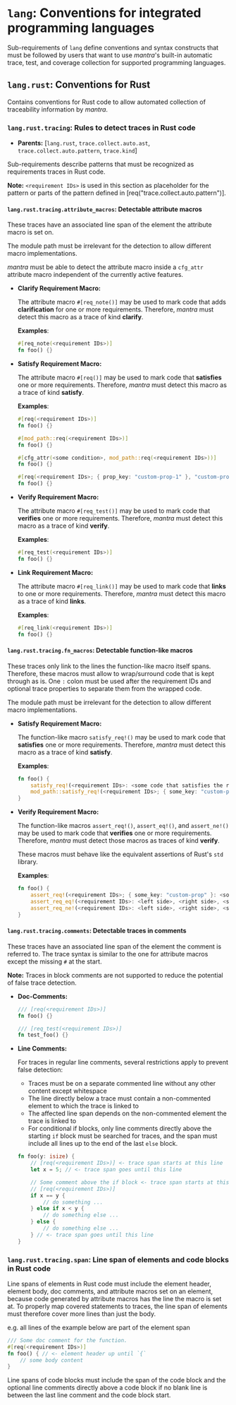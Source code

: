 # `lang`: Conventions for integrated programming languages

Sub-requirements of `lang` define conventions and syntax constructs
that must be followed by users that want to use *mantra*'s built-in
automatic trace, test, and coverage collection for supported programming languages.

## `lang.rust`: Conventions for Rust

Contains conventions for Rust code to allow automated collection of traceability information by *mantra*.

### `lang.rust.tracing`: Rules to detect traces in Rust code

- **Parents:** [`lang.rust`, `trace.collect.auto.ast`, `trace.collect.auto.pattern`, `trace.kind`]

Sub-requirements describe patterns that must be recognized as requirements traces in Rust code.

**Note:** `<requirement IDs>` is used in this section as placeholder for the pattern or parts of the pattern defined in [req("trace.collect.auto.pattern")].

#### `lang.rust.tracing.attribute_macros`: Detectable attribute macros

These traces have an associated line span of the element the attribute macro is set on.

The module path must be irrelevant for the detection to allow different macro implementations.

*mantra* must be able to detect the attribute macro inside a `cfg_attr` attribute macro independent of the currently active features.

- **Clarify Requirement Macro:**

  The attribute macro `#[req_note()]` may be used to mark code that adds **clarification** for one or more requirements.
  Therefore, *mantra* must detect this macro as a trace of kind **clarify**.

  **Examples**:

  ```rust
  #[req_note(<requirement IDs>)]
  fn foo() {}
  ```

- **Satisfy Requirement Macro:**

  The attribute macro `#[req()]` may be used to mark code that **satisfies** one or more requirements.
  Therefore, *mantra* must detect this macro as a trace of kind **satisfy**.

  **Examples**:

  ```rust
  #[req(<requirement IDs>)]
  fn foo() {}
  ```

  ```rust
  #[mod_path::req(<requirement IDs>)]
  fn foo() {}
  ```

  ```rust
  #[cfg_attr(<some condition>, mod_path::req(<requirement IDs>))]
  fn foo() {}
  ```

  ```rust
  #[req(<requirement IDs>; { prop_key: "custom-prop-1" }, "custom-prop-2")]
  fn foo() {}
  ```

- **Verify Requirement Macro:**

  The attribute macro `#[req_test()]` may be used to mark code that **verifies** one or more requirements.
  Therefore, *mantra* must detect this macro as a trace of kind **verify**.

  **Examples**:

  ```rust
  #[req_test(<requirement IDs>)]
  fn foo() {}
  ```

- **Link Requirement Macro:**

  The attribute macro `#[req_link()]` may be used to mark code that **links** to one or more requirements.
  Therefore, *mantra* must detect this macro as a trace of kind **links**.

  **Examples**:

  ```rust
  #[req_link(<requirement IDs>)]
  fn foo() {}
  ```

#### `lang.rust.tracing.fn_macros`: Detectable function-like macros

These traces only link to the lines the function-like macro itself spans.
Therefore, these macros must allow to wrap/surround code that is kept through as is.
One `:` colon must be used after the requirement IDs and optional trace properties to separate them from the wrapped code.

The module path must be irrelevant for the detection to allow different macro implementations.

- **Satisfy Requirement Macro:**

  The function-like macro `satisfy_req!()` may be used to mark code that **satisfies** one or more requirements.
  Therefore, *mantra* must detect this macro as a trace of kind **satisfy**.

  **Examples**:

  ```rust
  fn foo() {
      satisfy_req!(<requirement IDs>: <some code that satisfies the requirements>);
      mod_path::satisfy_req!(<requirement IDs>; { some_key: "custom-prop" }: <some code that satisfies the requirements>);
  }
  ```

- **Verify Requirement Macro:**

  The function-like macros `assert_req!()`, `assert_eq!()`, and `assert_ne!()` may be used to mark code that **verifies** one or more requirements.
  Therefore, *mantra* must detect those macros as traces of kind **verify**.

  These macros must behave like the equivalent assertions of Rust's `std` library.

  **Examples**:

  ```rust
  fn foo() {
      assert_req!(<requirement IDs>; { some_key: "custom-prop" }: <some boolean expression that must evaluate to "true">, <some optional message explaining the assertion>);
      assert_req_eq!(<requirement IDs>: <left side>, <right side>, <some optional message explaining the assertion>);
      assert_req_ne!(<requirement IDs>: <left side>, <right side>, <some optional message explaining the assertion>);
  }
  ```

#### `lang.rust.tracing.comments`:  Detectable traces in comments

These traces have an associated line span of the element the comment is referred to.
The trace syntax is similar to the one for attribute macros except the missing `#` at the start.

**Note:** Traces in block comments are not supported to reduce the potential of false trace detection.

- **Doc-Comments:**

  ```rust
  /// [req(<requirement IDs>)]
  fn foo() {}

  /// [req_test(<requirement IDs>)]
  fn test_foo() {}
  ```

- **Line Comments:**

  For traces in regular line comments, several restrictions apply to prevent false detection:

  - Traces must be on a separate commented line without any other content except whitespace
  - The line directly below a trace must contain a non-commented element to which the trace is linked to
  - The affected line span depends on the non-commented element the trace is linked to
  - For conditional if blocks, only line comments directly above the starting `if` block must be searched for traces,
    and the span must include all lines up to the end of the last `else` block.

  ```rust
  fn foo(y: isize) {
      // [req(<requirement IDs>)] <- trace span starts at this line
      let x = 5; // <- trace span goes until this line

      // Some comment above the if block <- trace span starts at this line
      // [req(<requirement IDs>)]
      if x == y {
          // do something ...
      } else if x < y {
          // do something else ...
      } else {
          // do something else ...
      } // <- trace span goes until this line
  }
  ```

### `lang.rust.tracing.span`: Line span of elements and code blocks in Rust code

Line spans of elements in Rust code must include the element header, element body,
doc comments, and attribute macros set on an element,
because code generated by attribute macros has the line the macro is set at.
To properly map covered statements to traces, the line span
of elements must therefore cover more lines than just the body.

e.g. all lines of the example below are part of the element span

```rust
/// Some doc comment for the function.
#[req(<requirement IDs>)]
fn foo() { // <- element header up until `{`
    // some body content
}
```

Line spans of code blocks must include the span of the code block
and the optional line comments directly above a code block
if no blank line is between the last line comment and the code block start.
